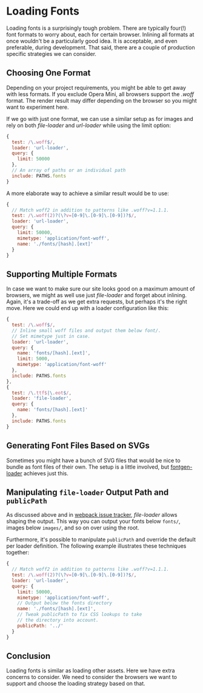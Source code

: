 # Loading Fonts

Loading fonts is a surprisingly tough problem. There are typically four(!) font formats to worry about, each for certain browser. Inlining all formats at once wouldn't be a particularly good idea. It is acceptable, and even preferable, during development. That said, there are a couple of production specific strategies we can consider.

## Choosing One Format

Depending on your project requirements, you might be able to get away with less formats. If you exclude Opera Mini, all browsers support the *.woff* format. The render result may differ depending on the browser so you might want to experiment here.

If we go with just one format, we can use a similar setup as for images and rely on both *file-loader* and *url-loader* while using the limit option:

```javascript
{
  test: /\.woff$/,
  loader: 'url-loader',
  query: {
    limit: 50000
  },
  // An array of paths or an individual path
  include: PATHS.fonts
}
```

A more elaborate way to achieve a similar result would be to use:

```javascript
{
  // Match woff2 in addition to patterns like .woff?v=1.1.1.
  test: /\.woff(2)?(\?v=[0-9]\.[0-9]\.[0-9])?$/,
  loader: 'url-loader',
  query: {
    limit: 50000,
    mimetype: 'application/font-woff',
    name: './fonts/[hash].[ext]'
  }
}
```

## Supporting Multiple Formats

In case we want to make sure our site looks good on a maximum amount of browsers, we might as well use just *file-loader* and forget about inlining. Again, it's a trade-off as we get extra requests, but perhaps it's the right move. Here we could end up with a loader configuration like this:

```javascript
{
  test: /\.woff$/,
  // Inline small woff files and output them below font/.
  // Set mimetype just in case.
  loader: 'url-loader',
  query: {
    name: 'fonts/[hash].[ext]',
    limit: 5000,
    mimetype: 'application/font-woff'
  },
  include: PATHS.fonts
},
{
  test: /\.ttf$|\.eot$/,
  loader: 'file-loader',
  query: {
    name: 'fonts/[hash].[ext]'
  },
  include: PATHS.fonts
}
```

## Generating Font Files Based on SVGs

Sometimes you might have a bunch of SVG files that would be nice to bundle as font files of their own. The setup is a little involved, but [fontgen-loader](https://www.npmjs.com/package/fontgen-loader) achieves just this.

## Manipulating `file-loader` Output Path and `publicPath`

As discussed above and in [webpack issue tracker](https://github.com/webpack/file-loader/issues/32#issuecomment-250622904), *file-loader* allows shaping the output. This way you can output your fonts below `fonts/`, images below `images/`, and so on over using the root.

Furthermore, it's possible to manipulate `publicPath` and override the default per loader definition. The following example illustrates these techniques together:

```javascript
{
  // Match woff2 in addition to patterns like .woff?v=1.1.1.
  test: /\.woff(2)?(\?v=[0-9]\.[0-9]\.[0-9])?$/,
  loader: 'url-loader',
  query: {
    limit: 50000,
    mimetype: 'application/font-woff',
    // Output below the fonts directory
    name: './fonts/[hash].[ext]',
    // Tweak publicPath to fix CSS lookups to take
    // the directory into account.
    publicPath: '../'
  }
}
```

## Conclusion

Loading fonts is similar as loading other assets. Here we have extra concerns to consider. We need to consider the browsers we want to support and choose the loading strategy based on that.
